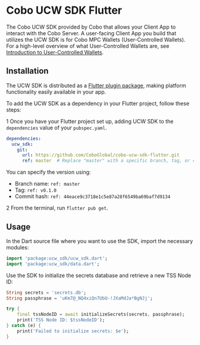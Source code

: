 # Cobo UCW SDK Flutter

The Cobo UCW SDK provided by Cobo that allows your Client App to interact with the Cobo Server. A user-facing Client App you build that utilizes the UCW SDK is for Cobo MPC Wallets (User-Controlled Wallets). For a high-level overview of what User-Controlled Wallets are, see [Introduction to User-Controlled Wallets](https://manuals.cobo.com/en/portal/mpc-wallets/introduction#user-controlled-wallets).

## Installation

The UCW SDK is distributed as a [Flutter plugin package](https://flutter.dev/developing-packages/), making platform functionality easily available in your app.

To add the UCW SDK as a dependency in your Flutter project, follow these steps:

1 Once you have your Flutter project set up, adding UCW SDK to the `dependencies` value of your `pubspec.yaml`.

```yaml
dependencies:
  ucw_sdk:
    git:
      url: https://github.com/CoboGlobal/cobo-ucw-sdk-flutter.git
      ref: master  # Replace "master" with a specific branch, tag, or commit hash
```

You can specify the version using:

- Branch name:  `ref: master`
- Tag: `ref: v0.1.0`
- Commit hash: `ref: 44eace9c3718e1c5e87a28f6549ba69baf7d9134`

2 From the terminal, run `flutter pub get`.

## Usage

In the Dart source file where you want to use the SDK, import the necessary modules:

```dart
import 'package:ucw_sdk/ucw_sdk.dart';
import 'package:ucw_sdk/data.dart';
```

Use the SDK to initialize the secrets database and retrieve a new TSS Node ID:

```dart
String secrets = 'secrets.db';
String passphrase = 'uKm7@_NQ4xiQn7UbU-!JXaMdJa*BgNJj';

try {
    final tssNodeID = await initializeSecrets(secrets, passphrase);
    print('TSS Node ID: $tssNodeID');
} catch (e) {
    print('Failed to initialize secrets: $e');
}
```
